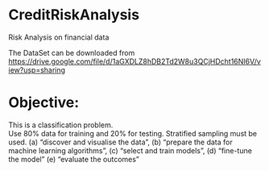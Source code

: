 # CreditRiskAnalysis
Risk Analysis on financial data

The DataSet can be downloaded from 
https://drive.google.com/file/d/1aGXDLZ8hDB2Td2W8u3QCjHDcht16NI6V/view?usp=sharing

# Objective: 
This is a classification problem.  
Use 80% data for training and 20% for testing. Stratified sampling must be used. 
(a) “discover and visualise the data”, 
(b) “prepare the data for machine learning algorithms”, 
(c) “select and train models”, 
(d) “fine-tune the model” 
(e) “evaluate the outcomes”
